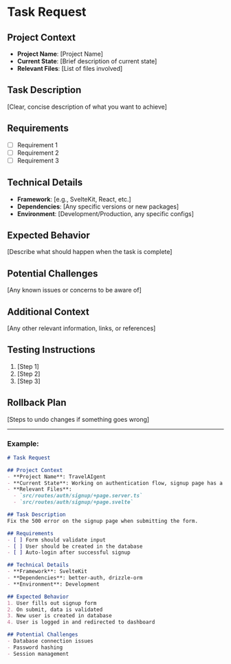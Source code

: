 # Task Request

## Project Context
- **Project Name**: [Project Name]
- **Current State**: [Brief description of current state]
- **Relevant Files**: [List of files involved]

## Task Description
[Clear, concise description of what you want to achieve]

## Requirements
- [ ] Requirement 1
- [ ] Requirement 2
- [ ] Requirement 3

## Technical Details
- **Framework**: [e.g., SvelteKit, React, etc.]
- **Dependencies**: [Any specific versions or new packages]
- **Environment**: [Development/Production, any specific configs]

## Expected Behavior
[Describe what should happen when the task is complete]

## Potential Challenges
[Any known issues or concerns to be aware of]

## Additional Context
[Any other relevant information, links, or references]

## Testing Instructions
1. [Step 1]
2. [Step 2]
3. [Step 3]

## Rollback Plan
[Steps to undo changes if something goes wrong]

---

### Example:

```markdown
# Task Request

## Project Context
- **Project Name**: TravelAIgent
- **Current State**: Working on authentication flow, signup page has a 500 error
- **Relevant Files**: 
  - `src/routes/auth/signup/+page.server.ts`
  - `src/routes/auth/signup/+page.svelte`

## Task Description
Fix the 500 error on the signup page when submitting the form.

## Requirements
- [ ] Form should validate input
- [ ] User should be created in the database
- [ ] Auto-login after successful signup

## Technical Details
- **Framework**: SvelteKit
- **Dependencies**: better-auth, drizzle-orm
- **Environment**: Development

## Expected Behavior
1. User fills out signup form
2. On submit, data is validated
3. New user is created in database
4. User is logged in and redirected to dashboard

## Potential Challenges
- Database connection issues
- Password hashing
- Session management
```
